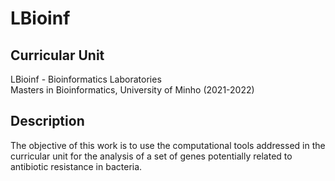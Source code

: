 # LBioinf

## Curricular Unit
LBioinf - Bioinformatics Laboratories<br>
Masters in Bioinformatics, University of Minho (2021-2022)


## Description
The objective of this work is to use the computational tools addressed in
the curricular unit for the analysis of a set of genes potentially related
to antibiotic resistance in bacteria.
